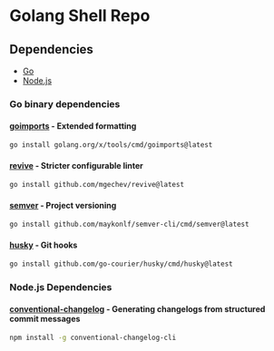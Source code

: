 # Golang Shell Repo

## Dependencies

* [Go](https://go.dev/doc/install)
* [Node.js](https://nodejs.org)

### Go binary dependencies

#### [goimports](https://pkg.go.dev/golang.org/x/tools/cmd/goimports) - Extended formatting
```sh
go install golang.org/x/tools/cmd/goimports@latest
```

#### [revive](https://github.com/mgechev/revive) - Stricter configurable linter
```sh
go install github.com/mgechev/revive@latest
```

#### [semver](https://github.com/maykonlf/semver-cli) - Project versioning
```sh
go install github.com/maykonlf/semver-cli/cmd/semver@latest
```

#### [husky](https://github.com/go-courier/husky) - Git hooks
```sh
go install github.com/go-courier/husky/cmd/husky@latest
```

### Node.js Dependencies

#### [conventional-changelog](https://github.com/conventional-changelog/conventional-changelog) - Generating changelogs from structured commit messages
```sh
npm install -g conventional-changelog-cli
```